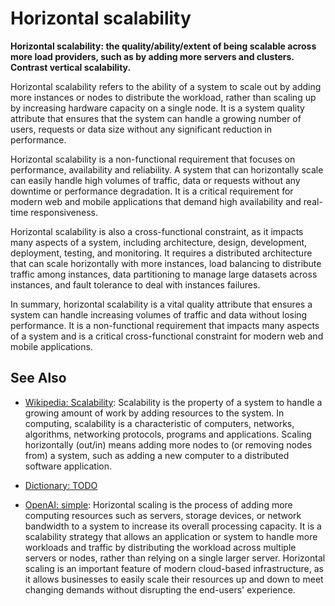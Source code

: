# Horizontal scalability

**Horizontal scalability: the quality/ability/extent of being scalable across more load providers, such as by adding more servers and clusters. Contrast vertical scalability.**

<span data-chatgpt-prompt="explain horizontal scalability
 (system quality attribute, cross-functional constraint, non-functional requirement\)">

Horizontal scalability refers to the ability of a system to scale out by adding more instances or nodes to distribute the workload, rather than scaling up by increasing hardware capacity on a single node. It is a system quality attribute that ensures that the system can handle a growing number of users, requests or data size without any significant reduction in performance.

Horizontal scalability is a non-functional requirement that focuses on performance, availability and reliability. A system that can horizontally scale can easily handle high volumes of traffic, data or requests without any downtime or performance degradation. It is a critical requirement for modern web and mobile applications that demand high availability and real-time responsiveness.

Horizontal scalability is also a cross-functional constraint, as it impacts many aspects of a system, including architecture, design, development, deployment, testing, and monitoring. It requires a distributed architecture that can scale horizontally with more instances, load balancing to distribute traffic among instances, data partitioning to manage large datasets across instances, and fault tolerance to deal with instances failures.

In summary, horizontal scalability is a vital quality attribute that ensures a system can handle increasing volumes of traffic and data without losing performance. It is a non-functional requirement that impacts many aspects of a system and is a critical cross-functional constraint for modern web and mobile applications.

</span>

## See Also

* [Wikipedia: Scalability](https://wikipedia.org/wiki/Scalability):  Scalability is the property of a system to handle a growing amount of work by adding resources to the system. In computing, scalability is a characteristic of computers, networks, algorithms, networking protocols, programs and applications. Scaling horizontally (out/in) means adding more nodes to (or removing nodes from) a system, such as adding a new computer to a distributed software application.

* [Dictionary: TODO](https://www.dictionary.com/browse/TODO)

* [OpenAI: simple](https:://openai.com): <span data-chatgpt-prompt="define horizontal scaling (computers and software)">Horizontal scaling is the process of adding more computing resources such as servers, storage devices, or network bandwidth to a system to increase its overall processing capacity. It is a scalability strategy that allows an application or system to handle more workloads and traffic by distributing the workload across multiple servers or nodes, rather than relying on a single larger server. Horizontal scaling is an important feature of modern cloud-based infrastructure, as it allows businesses to easily scale their resources up and down to meet changing demands without disrupting the end-users' experience.</span>
